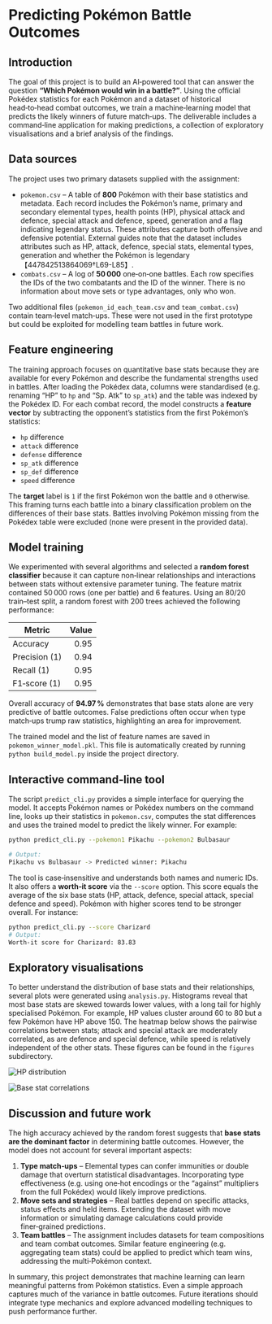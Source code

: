 # Predicting Pokémon Battle Outcomes

## Introduction

The goal of this project is to build an AI‑powered tool that can answer the
question **“Which Pokémon would win in a battle?”**.  Using the official
Pokédex statistics for each Pokémon and a dataset of historical head‑to‑head
combat outcomes, we train a machine‑learning model that predicts the likely
winners of future match‑ups.  The deliverable includes a command‑line
application for making predictions, a collection of exploratory visualisations
and a brief analysis of the findings.

## Data sources

The project uses two primary datasets supplied with the assignment:

* `pokemon.csv` – A table of **800** Pokémon with their base statistics
  and metadata.  Each record includes the Pokémon’s name, primary and
  secondary elemental types, health points (HP), physical attack and defence,
  special attack and defence, speed, generation and a flag indicating
  legendary status.  These attributes capture both offensive and defensive
  potential.  External guides note that the dataset includes attributes
  such as HP, attack, defence, special stats, elemental types, generation
  and whether the Pokémon is legendary【447842513864069†L69-L85】.
* `combats.csv` – A log of **50 000** one‑on‑one battles.  Each row
  specifies the IDs of the two combatants and the ID of the winner.  There
  is no information about move sets or type advantages, only who won.

Two additional files (`pokemon_id_each_team.csv` and
`team_combat.csv`) contain team‑level match‑ups.  These were not used
in the first prototype but could be exploited for modelling team battles
in future work.

## Feature engineering

The training approach focuses on quantitative base stats because they are
available for every Pokémon and describe the fundamental strengths used in
battles.  After loading the Pokédex data, columns were standardised (e.g.
renaming “HP” to `hp` and “Sp. Atk” to `sp_atk`) and the table was indexed by
the Pokédex ID.  For each combat record, the model constructs a **feature
vector** by subtracting the opponent’s statistics from the first Pokémon’s
statistics:

* `hp` difference
* `attack` difference
* `defense` difference
* `sp_atk` difference
* `sp_def` difference
* `speed` difference

The **target** label is `1` if the first Pokémon won the battle and `0`
otherwise.  This framing turns each battle into a binary classification
problem on the differences of their base stats.  Battles involving Pokémon
missing from the Pokédex table were excluded (none were present in the
provided data).

## Model training

We experimented with several algorithms and selected a **random forest
classifier** because it can capture non‑linear relationships and interactions
between stats without extensive parameter tuning.  The feature matrix
contained 50 000 rows (one per battle) and 6 features.  Using an 80/20
train–test split, a random forest with 200 trees achieved the following
performance:

| Metric       | Value |
|--------------|------:|
| Accuracy     | 0.95  |
| Precision (1)| 0.94  |
| Recall (1)   | 0.95  |
| F1‑score (1) | 0.95  |

Overall accuracy of **94.97 %** demonstrates that base stats alone are
very predictive of battle outcomes.  False predictions often occur when
type match‑ups trump raw statistics, highlighting an area for improvement.

The trained model and the list of feature names are saved in
`pokemon_winner_model.pkl`.  This file is automatically created by running
`python build_model.py` inside the project directory.

## Interactive command‑line tool

The script `predict_cli.py` provides a simple interface for querying the
model.  It accepts Pokémon names or Pokédex numbers on the command line,
looks up their statistics in `pokemon.csv`, computes the stat differences
and uses the trained model to predict the likely winner.  For example:

```sh
python predict_cli.py --pokemon1 Pikachu --pokemon2 Bulbasaur

# Output:
Pikachu vs Bulbasaur -> Predicted winner: Pikachu
```

The tool is case‑insensitive and understands both names and numeric IDs.
It also offers a **worth‑it score** via the `--score` option.  This score
equals the average of the six base stats (HP, attack, defence, special
attack, special defence and speed).  Pokémon with higher scores tend to be
stronger overall.  For instance:

```sh
python predict_cli.py --score Charizard
# Output:
Worth‑it score for Charizard: 83.83
```

## Exploratory visualisations

To better understand the distribution of base stats and their relationships,
several plots were generated using `analysis.py`.  Histograms reveal
that most base stats are skewed towards lower values, with a long tail for
highly specialised Pokémon.  For example, HP values cluster around 60
to 80 but a few Pokémon have HP above 150.  The heatmap below shows the
pairwise correlations between stats; attack and special attack are
moderately correlated, as are defence and special defence, while speed is
relatively independent of the other stats.  These figures can be found in
the `figures` subdirectory.

![HP distribution]({{file:file-9cvt9HoE3S9fPjfxTSRQHg}})

![Base stat correlations]({{file:file-HnBcP5XkNymhJmHtQVgxDo}})

## Discussion and future work

The high accuracy achieved by the random forest suggests that **base stats
are the dominant factor** in determining battle outcomes.  However, the
model does not account for several important aspects:

1. **Type match‑ups** – Elemental types can confer immunities or
   double damage that overturn statistical disadvantages.  Incorporating
   type effectiveness (e.g. using one‑hot encodings or the “against”
   multipliers from the full Pokédex) would likely improve predictions.
2. **Move sets and strategies** – Real battles depend on specific
   attacks, status effects and held items.  Extending the dataset with
   move information or simulating damage calculations could provide
   finer‑grained predictions.
3. **Team battles** – The assignment includes datasets for team
   compositions and team combat outcomes.  Similar feature engineering
   (e.g. aggregating team stats) could be applied to predict which team
   wins, addressing the multi‑Pokémon context.

In summary, this project demonstrates that machine learning can learn
meaningful patterns from Pokémon statistics.  Even a simple approach
captures much of the variance in battle outcomes.  Future iterations
should integrate type mechanics and explore advanced modelling techniques
to push performance further.